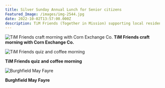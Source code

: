 ```yaml
---
title: Silver Sunday Annual Lunch for Senior citizens
Featured_Image: /images/img-2544.jpg
date: 2022-10-02T13:57:00.000Z
description: TiM Friends (Together in Mission) supporting local residents
---
```

![](/images/img-0382.jpg "TiM Friends craft morning with Corn Exchange  Co.")
**TiM Friends craft morning with Corn Exchange  Co.**



![](/images/img-2934.jpg "TiM Friends quiz and coffee morning")

**TiM Friends quiz and coffee morning**



![](/images/img-0793.jpg "Burghfield May  Fayre")

**Burghfield May  Fayre**